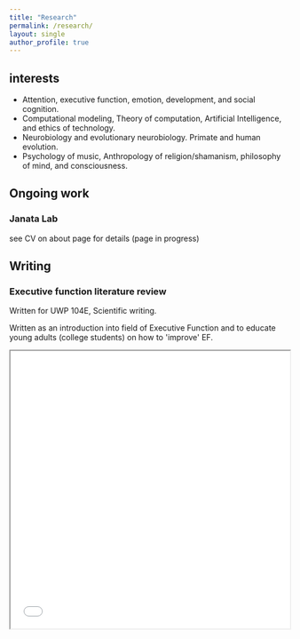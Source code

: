 ```yaml
---
title: "Research"
permalink: /research/
layout: single
author_profile: true
---
```


## interests 
- Attention, executive function, emotion, development, and social cognition. 
- Computational modeling, Theory of computation, Artificial Intelligence, and ethics of technology.
- Neurobiology and evolutionary neurobiology. Primate and human evolution. 
- Psychology of music, Anthropology of religion/shamanism, philosophy of mind, and consciousness. 

## Ongoing work

### Janata Lab
see CV on about page for details
(page in progress)

## Writing 
### Executive function literature review

Written for UWP 104E, Scientific writing. 

Written as an introduction into field of Executive Function and to educate young adults (college students) on how to 'improve' EF.

<iframe src="{{ site.baseurl }}/assets/pdfs/EFEnhanYoungAdults.pdf" width="100%" height="500px">
    <p>Your browser doesn't support iframes. You can <a href="{{ site.baseurl }}/assets/pdfs/EFEnhanYoungAdults.pdf">download the PDF here</a> instead.</p>
</iframe>

<!-- ### AI ethics paper
(undergoing revision). -->

